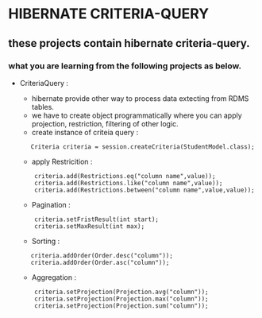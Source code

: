 # HIBERNATE CRITERIA-QUERY
## these projects contain hibernate criteria-query.
   ### what you are learning from the following projects as below.
   - CriteriaQuery :
      
     - hibernate provide other way to process data extecting from RDMS tables.
     - we have to create object programmatically where you can apply projection, restriction, filtering of other logic.
     - create instance of criteia query :
      ``` 
         Criteria criteria = session.createCriteria(StudentModel.class);
      ```
     - apply Restricition : 
     ```
         criteria.add(Restrictions.eq("column name",value));
         criteria.add(Restrictions.like("column name",value));
         criteria.add(Restrictions.between("column name",value,value));
     ```
     - Pagination :
     ```
         criteria.setFristResult(int start);
         criteria.setMaxResult(int max);
     ```
     - Sorting :
     ```
        criteria.addOrder(Order.desc("column"));
        criteria.addOrder(Order.asc("column")); 
     ```
     - Aggregation :
     ```
         criteria.setProjection(Projection.avg("column"));
         criteria.setProjection(Projection.max("column"));
         criteria.setProjection(Projection.sum("column"));
     ```

